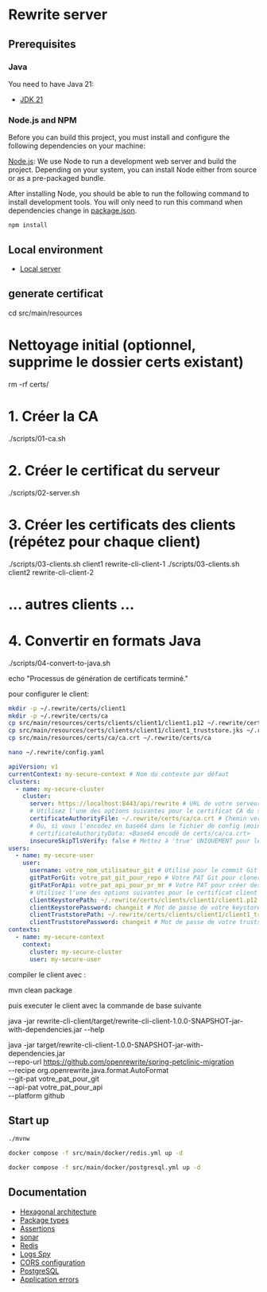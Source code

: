 # Rewrite server

## Prerequisites

### Java

You need to have Java 21:

- [JDK 21](https://openjdk.java.net/projects/jdk/21/)

### Node.js and NPM

Before you can build this project, you must install and configure the following dependencies on your machine:

[Node.js](https://nodejs.org/): We use Node to run a development web server and build the project.
Depending on your system, you can install Node either from source or as a pre-packaged bundle.

After installing Node, you should be able to run the following command to install development tools.
You will only need to run this command when dependencies change in [package.json](package.json).

```
npm install
```

## Local environment

- [Local server](http://localhost:8080)

<!-- jhipster-needle-localEnvironment -->

## generate certificat

cd src/main/resources

# Nettoyage initial (optionnel, supprime le dossier certs existant)

rm -rf certs/

# 1. Créer la CA

./scripts/01-ca.sh

# 2. Créer le certificat du serveur

./scripts/02-server.sh

# 3. Créer les certificats des clients (répétez pour chaque client)

./scripts/03-clients.sh client1 rewrite-cli-client-1
./scripts/03-clients.sh client2 rewrite-cli-client-2

# ... autres clients ...

# 4. Convertir en formats Java

./scripts/04-convert-to-java.sh

echo "Processus de génération de certificats terminé."

pour configurer le client:

```bash
mkdir -p ~/.rewrite/certs/client1
mkdir -p ~/.rewrite/certs/ca
cp src/main/resources/certs/clients/client1/client1.p12 ~/.rewrite/certs/client1/
cp src/main/resources/certs/clients/client1/client1_truststore.jks ~/.rewrite/certs/client1/
cp src/main/resources/certs/ca/ca.crt ~/.rewrite/certs/ca

nano ~/.rewrite/config.yaml
```

```yaml
apiVersion: v1
currentContext: my-secure-context # Nom du contexte par défaut
clusters:
  - name: my-secure-cluster
    cluster:
      server: https://localhost:8443/api/rewrite # URL de votre serveur HTTPS
      # Utilisez l'une des options suivantes pour le certificat CA du serveur
      certificateAuthorityFile: ~/.rewrite/certs/ca/ca.crt # Chemin vers le certificat de la CA racine pour valider le serveur
      # Ou, si vous l'encodez en base64 dans le fichier de config (moins recommandé pour la lisibilité)
      # certificateAuthorityData: <Base64 encodé de certs/ca/ca.crt>
      insecureSkipTlsVerify: false # Mettez à 'true' UNIQUEMENT pour le DEV/TEST, JAMAIS en PROD !
users:
  - name: my-secure-user
    user:
      username: votre_nom_utilisateur_git # Utilisé pour le commit Git
      gitPatForGit: votre_pat_git_pour_repo # Votre PAT Git pour cloner/pousser le dépôt
      gitPatForApi: votre_pat_api_pour_pr_mr # Votre PAT pour créer des PR/MR (peut être le même que gitPatForGit)
      # Utilisez l'une des options suivantes pour le certificat client
      clientKeystorePath: ~/.rewrite/certs/clients/client1/client1.p12 # Chemin vers votre keystore client
      clientKeystorePassword: changeit # Mot de passe de votre keystore client
      clientTruststorePath: ~/.rewrite/certs/clients/client1/client1_truststore.jks # Chemin vers votre truststore client (pour valider le serveur)
      clientTruststorePassword: changeit # Mot de passe de votre truststore client
contexts:
  - name: my-secure-context
    context:
      cluster: my-secure-cluster
      user: my-secure-user
```

compiler le client avec :

mvn clean package

puis executer le client avec la commande de base suivante

java -jar rewrite-cli-client/target/rewrite-cli-client-1.0.0-SNAPSHOT-jar-with-dependencies.jar --help

java -jar target/rewrite-cli-client-1.0.0-SNAPSHOT-jar-with-dependencies.jar \
 --repo-url https://github.com/openrewrite/spring-petclinic-migration \
 --recipe org.openrewrite.java.format.AutoFormat \
 --git-pat votre_pat_pour_git \
 --api-pat votre_pat_pour_api \
 --platform github

## Start up

```bash
./mvnw
```

```bash
docker compose -f src/main/docker/redis.yml up -d
```

```bash
docker compose -f src/main/docker/postgresql.yml up -d
```

<!-- jhipster-needle-startupCommand -->

## Documentation

- [Hexagonal architecture](documentation/hexagonal-architecture.md)
- [Package types](documentation/package-types.md)
- [Assertions](documentation/assertions.md)
- [sonar](documentation/sonar.md)
- [Redis](documentation/redis.md)
- [Logs Spy](documentation/logs-spy.md)
- [CORS configuration](documentation/cors-configuration.md)
- [PostgreSQL](documentation/postgresql.md)
- [Application errors](documentation/application-errors.md)

<!-- jhipster-needle-documentation -->
